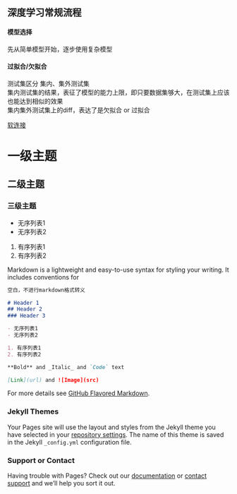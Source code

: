## 深度学习常规流程

#### 模型选择
  先从简单模型开始，逐步使用复杂模型
  
#### 过拟合/欠拟合
  测试集区分 集内、集外测试集  
  集内测试集的结果，表征了模型的能力上限，即只要数据集够大，在测试集上应该也能达到相似的效果  
  集内集外测试集上的diff，表达了是欠拟合 or 过拟合  



[软连接](https://github.com/liuskate/liuskate.github.io/edit/master/index.md)

# 一级主题
## 二级主题
### 三级主题

- 无序列表1
- 无序列表2

1. 有序列表1
2. 有序列表2

Markdown is a lightweight and easy-to-use syntax for styling your writing. It includes conventions for

```markdown
空白，不进行markdown格式转义

# Header 1
## Header 2
### Header 3

- 无序列表1
- 无序列表2

1. 有序列表1
2. 有序列表2

**Bold** and _Italic_ and `Code` text

[Link](url) and ![Image](src)
```

For more details see [GitHub Flavored Markdown](https://guides.github.com/features/mastering-markdown/).

### Jekyll Themes

Your Pages site will use the layout and styles from the Jekyll theme you have selected in your [repository settings](https://github.com/liuskate/liuskate.github.io/settings). The name of this theme is saved in the Jekyll `_config.yml` configuration file.

### Support or Contact

Having trouble with Pages? Check out our [documentation](https://help.github.com/categories/github-pages-basics/) or [contact support](https://github.com/contact) and we’ll help you sort it out.
